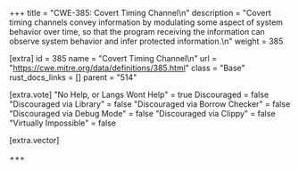 +++
title = "CWE-385: Covert Timing Channel\n"
description = "Covert timing channels convey information by modulating some aspect of system behavior over time, so that the program receiving the information can observe system behavior and infer protected information.\n"
weight = 385

[extra]
id = 385
name = "Covert Timing Channel\n"
url = "https://cwe.mitre.org/data/definitions/385.html"
class = "Base"
rust_docs_links = []
parent = "514"

[extra.vote]
"No Help, or Langs Wont Help" = true
Discouraged = false
"Discouraged via Library" = false
"Discouraged via Borrow Checker" = false
"Discouraged via Debug Mode" = false
"Discouraged via Clippy" = false
"Virtually Impossible" = false

[extra.vector]

+++